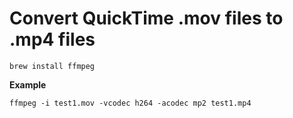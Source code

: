 # Convert QuickTime .mov files to .mp4 files

```
brew install ffmpeg
```

**Example**
```
ffmpeg -i test1.mov -vcodec h264 -acodec mp2 test1.mp4
```